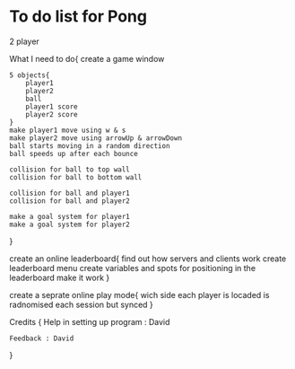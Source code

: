# To do list for Pong

2 player

What I need to do{
    create a game window

    5 objects{
        player1
        player2
        ball
        player1 score
        player2 score
    }
    make player1 move using w & s
    make player2 move using arrowUp & arrowDown
    ball starts moving in a random direction
    ball speeds up after each bounce

    collision for ball to top wall
    collision for ball to bottom wall

    collision for ball and player1
    collision for ball and player2

    make a goal system for player1
    make a goal system for player2
}


create an online leaderboard{
    find out how servers and clients work
    create leaderboard menu
    create variables and spots for positioning in the leaderboard
    make it work
}

create a seprate online play mode{
    wich side each player is locaded is radnomised each session but synced
}

Credits {
    Help in setting up program : David
    
    Feedback : David
}